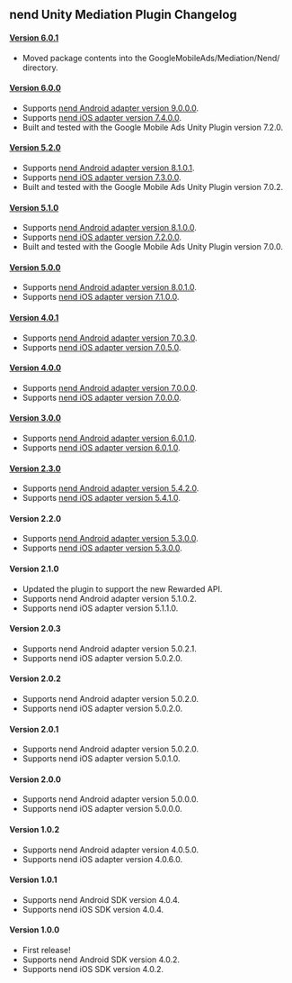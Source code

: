 ## nend Unity Mediation Plugin Changelog

#### [Version 6.0.1](https://dl.google.com/googleadmobadssdk/mediation/unity/nend/NendUnityAdapter-6.0.1.zip)
- Moved package contents into the GoogleMobileAds/Mediation/Nend/ directory.

#### [Version 6.0.0](https://dl.google.com/googleadmobadssdk/mediation/unity/nend/NendUnityAdapter-6.0.0.zip)
- Supports [nend Android adapter version 9.0.0.0](https://github.com/googleads/googleads-mobile-android-mediation/blob/main/ThirdPartyAdapters/nend/CHANGELOG.md#version-9000).
- Supports [nend iOS adapter version 7.4.0.0](https://github.com/googleads/googleads-mobile-ios-mediation/blob/main/adapters/Nend/CHANGELOG.md#version-7400).
- Built and tested with the Google Mobile Ads Unity Plugin version 7.2.0.

#### [Version 5.2.0](https://dl.google.com/googleadmobadssdk/mediation/unity/nend/NendUnityAdapter-5.2.0.zip)
- Supports [nend Android adapter version 8.1.0.1](https://github.com/googleads/googleads-mobile-android-mediation/blob/main/ThirdPartyAdapters/nend/CHANGELOG.md#version-8101).
- Supports [nend iOS adapter version 7.3.0.0](https://github.com/googleads/googleads-mobile-ios-mediation/blob/main/adapters/Nend/CHANGELOG.md#version-7300).
- Built and tested with the Google Mobile Ads Unity Plugin version 7.0.2.

#### [Version 5.1.0](https://dl.google.com/googleadmobadssdk/mediation/unity/nend/NendUnityAdapter-5.1.0.zip)
- Supports [nend Android adapter version 8.1.0.0](https://github.com/googleads/googleads-mobile-android-mediation/blob/main/ThirdPartyAdapters/nend/CHANGELOG.md#version-8100).
- Supports [nend iOS adapter version 7.2.0.0](https://github.com/googleads/googleads-mobile-ios-mediation/blob/main/adapters/Nend/CHANGELOG.md#version-7200).
- Built and tested with the Google Mobile Ads Unity Plugin version 7.0.0.

#### [Version 5.0.0](https://dl.google.com/googleadmobadssdk/mediation/unity/nend/NendUnityAdapter-5.0.0.zip)
- Supports [nend Android adapter version 8.0.1.0](https://github.com/googleads/googleads-mobile-android-mediation/blob/main/ThirdPartyAdapters/nend/CHANGELOG.md#version-8010).
- Supports [nend iOS adapter version 7.1.0.0](https://github.com/googleads/googleads-mobile-ios-mediation/blob/main/adapters/Nend/CHANGELOG.md#version-7100).

#### [Version 4.0.1](https://dl.google.com/googleadmobadssdk/mediation/unity/nend/NendUnityAdapter-4.0.1.zip)
- Supports [nend Android adapter version 7.0.3.0](https://github.com/googleads/googleads-mobile-android-mediation/blob/main/ThirdPartyAdapters/nend/CHANGELOG.md#version-7030).
- Supports [nend iOS adapter version 7.0.5.0](https://github.com/googleads/googleads-mobile-ios-mediation/blob/main/adapters/Nend/CHANGELOG.md#version-7050).

#### [Version 4.0.0](https://dl.google.com/googleadmobadssdk/mediation/unity/nend/NendUnityAdapter-4.0.0.zip)
- Supports [nend Android adapter version 7.0.0.0](https://github.com/googleads/googleads-mobile-android-mediation/blob/main/ThirdPartyAdapters/nend/CHANGELOG.md#version-7000).
- Supports [nend iOS adapter version 7.0.0.0](https://github.com/googleads/googleads-mobile-ios-mediation/blob/main/adapters/Nend/CHANGELOG.md#version-7000).

#### [Version 3.0.0](https://dl.google.com/googleadmobadssdk/mediation/unity/nend/NendUnityAdapter-3.0.0.zip)
- Supports [nend Android adapter version 6.0.1.0](https://github.com/googleads/googleads-mobile-android-mediation/blob/main/ThirdPartyAdapters/nend/CHANGELOG.md#version-6010).
- Supports [nend iOS adapter version 6.0.1.0](https://github.com/googleads/googleads-mobile-ios-mediation/blob/main/adapters/Nend/CHANGELOG.md#version-6010).

#### [Version 2.3.0](https://dl.google.com/googleadmobadssdk/mediation/unity/nend/NendUnityAdapter-2.3.0.zip)
- Supports [nend Android adapter version 5.4.2.0](https://github.com/googleads/googleads-mobile-android-mediation/blob/main/ThirdPartyAdapters/nend/CHANGELOG.md#version-5420).
- Supports [nend iOS adapter version 5.4.1.0](https://github.com/googleads/googleads-mobile-ios-mediation/blob/main/adapters/Nend/CHANGELOG.md#version-5410).

#### Version 2.2.0
- Supports [nend Android adapter version 5.3.0.0](https://github.com/googleads/googleads-mobile-android-mediation/blob/main/ThirdPartyAdapters/nend/CHANGELOG.md#version-5300).
- Supports [nend iOS adapter version 5.3.0.0](https://github.com/googleads/googleads-mobile-ios-mediation/blob/main/adapters/Nend/CHANGELOG.md#version-5300).

#### Version 2.1.0
- Updated the plugin to support the new Rewarded API.
- Supports nend Android adapter version 5.1.0.2.
- Supports nend iOS adapter version 5.1.1.0.

#### Version 2.0.3
- Supports nend Android adapter version 5.0.2.1.
- Supports nend iOS adapter version 5.0.2.0.

#### Version 2.0.2
- Supports nend Android adapter version 5.0.2.0.
- Supports nend iOS adapter version 5.0.2.0.

#### Version 2.0.1
- Supports nend Android adapter version 5.0.2.0.
- Supports nend iOS adapter version 5.0.1.0.

#### Version 2.0.0
- Supports nend Android adapter version 5.0.0.0.
- Supports nend iOS adapter version 5.0.0.0.

#### Version 1.0.2
- Supports nend Android adapter version 4.0.5.0.
- Supports nend iOS adapter version 4.0.6.0.

#### Version 1.0.1
- Supports nend Android SDK version 4.0.4.
- Supports nend iOS SDK version 4.0.4.

#### Version 1.0.0
- First release!
- Supports nend Android SDK version 4.0.2.
- Supports nend iOS SDK version 4.0.2.
